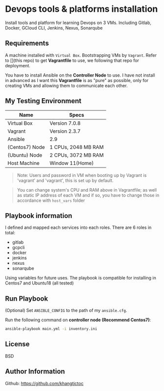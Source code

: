 Devops tools & platforms installation
=========

Install tools and platform for learning Devops on 3 VMs. Including Gitlab, Docker, GCloud CLI, Jenkins, Nexus, Sonarqube

Requirements
------------

A machine installed with `Virtual Box`. Bootstrapping VMs by `Vagrant`. Refer to [](this repo) to get **Vagrantfile** to use, we following that repo for deployment.

You have to install Ansible on the **Controller Node** to use. I have not install in advanced as I want this **Vagrantfile** is as "pure" as possible, only for creating VMs and allowing them to communicate each other. 

My Testing Environment
--------------

| Name | Specs |
| ----- | ---- |
| Virtual Box | Version 7.0.8  |
| Vagrant | Version 2.3.7 |
| Ansible | 2.9 | 
| (Centos7) Node | 1 CPUs, 2048 MB RAM |
| (Ubuntu) Node | 2 CPUs, 3072 MB RAM |
| Host Machine | Window 11(Home) | 

> Note: Users and password in VM when booting up by Vagrant is 'vagrant' and 'vagrant', this is set up by default.

> You can change system's CPU and RAM above in Vagrantfile; as well as static IP address of each VM and if so, you have to change those in accordance with `host_vars` folder


Playbook information
------------

I defined and mapped each services into each roles. There are 6 roles in total:
- gitlab
- gcpcli
- docker
- jenkins
- nexus
- sonarqube
  
Using variables for future uses. The playbook is compatible for installing in Centos7 and Ubuntu18 (all tested)

Run Playbook
----------------

(Optional) Set `ANSIBLE_CONFIG` to the path of my `ansible.cfg`.

Run the following command on **controller node (Recommend Centos7)**:

```bash
ansible-playbook main.yml -i inventory.ini
```

License
-------

BSD

Author Information
------------------

Github: https://github.com/khangtictoc
